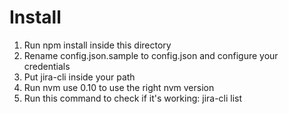 # Install

1. Run npm install inside this directory
2. Rename config.json.sample to config.json and configure your credentials
3. Put jira-cli inside your path
4. Run nvm use 0.10 to use the right nvm version
5. Run this command to check if it's working:
    jira-cli list
